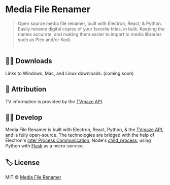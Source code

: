 # Media File Renamer
> Open source media file renamer, built with Electron, React, & Python. Easily rename digital copies of your favorite titles, in bulk. Keeping the names accurate, and making them easier to import to media libraries such as Plex and/or Kodi.<br><br>

## 🐱‍💻 Downloads
Links to Windows, Mac, and Linux downloads. (coming soon)
<br>

## 🙏 Attribution
TV information is provided by the [TVmaze API](https://www.tvmaze.com/api).
<br>

## 🐱‍👤 Develop
Media File Renamer is built with Electron, React, Python, & the [TVmaze API](https://www.tvmaze.com/api), and is fully open-source. The technologies are bridged with the help of Electron's [Inter Process Communication](https://www.electronjs.org/docs/api/ipc-main), Node's [child_process](https://nodejs.org/api/child_process.html), using Python with [Flask](https://palletsprojects.com/p/flask/) as a micro-service.<br />

## 🏷️ License
MIT © [Media File Renamer](https://github.com/iPzard/media-file-renamer/blob/master/LICENSE)
